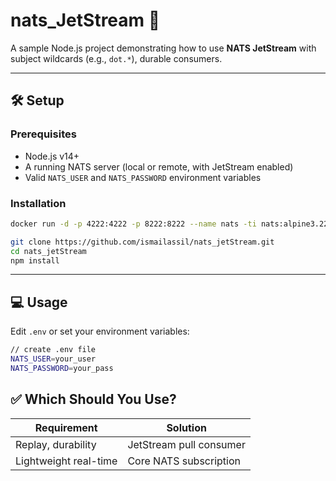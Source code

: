 # nats\_JetStream 🚀

A sample Node.js project demonstrating how to use **NATS JetStream** with subject wildcards (e.g., `dot.*`), durable consumers.

---

## 🛠️ Setup

### Prerequisites

* Node.js v14+
* A running NATS server (local or remote, with JetStream enabled)
* Valid `NATS_USER` and `NATS_PASSWORD` environment variables

### Installation

```bash
docker run -d -p 4222:4222 -p 8222:8222 --name nats -ti nats:alpine3.22 --user ${NATS_USER} --pass ${NATS_PASSWORD} -js
```

```bash
git clone https://github.com/ismailassil/nats_jetStream.git
cd nats_jetStream
npm install
```

---

## 💻 Usage

Edit `.env` or set your environment variables:

```bash
// create .env file
NATS_USER=your_user
NATS_PASSWORD=your_pass
```

## ✅ Which Should You Use?

| Requirement           | Solution                |
| --------------------- | ----------------------- |
| Replay, durability    | JetStream pull consumer |
| Lightweight real-time | Core NATS subscription  |
